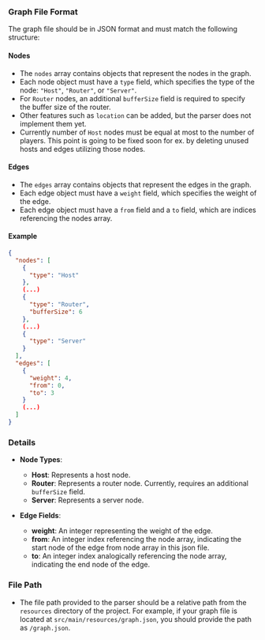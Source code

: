 ### Graph File Format

The graph file should be in JSON format and must match the following structure:

#### Nodes

- The `nodes` array contains objects that represent the nodes in the graph.
- Each node object must have a `type` field, which specifies the type of the node: `"Host"`, `"Router"`, or `"Server"`.
- For `Router` nodes, an additional `bufferSize` field is required to specify the buffer size of the router.
- Other features such as `location` can be added, but the parser does not implement them yet.
- Currently number of `Host` nodes must be equal at most to the number of players. This point is going to be fixed soon for ex. by deleting unused hosts and edges utilizing those nodes.

#### Edges

- The `edges` array contains objects that represent the edges in the graph.
- Each edge object must have a `weight` field, which specifies the weight of the edge.
- Each edge object must have a `from` field and a `to` field, which are indices referencing the nodes array.

#### Example

```json
{
  "nodes": [
    {
      "type": "Host"
    },
    (...)
    {
      "type": "Router",
      "bufferSize": 6
    },
    (...)
    {
      "type": "Server"
    }
  ],
  "edges": [
    {
      "weight": 4,
      "from": 0,
      "to": 3
    }
    (...)
  ]
}
```

### Details

- **Node Types**:
    - **Host**: Represents a host node.
    - **Router**: Represents a router node. Currently, requires an additional `bufferSize` field.
    - **Server**: Represents a server node.

- **Edge Fields**:
    - **weight**: An integer representing the weight of the edge.
    - **from**: An integer index referencing the node array, indicating the start node of the edge from node array in this json file.
    - **to**: An integer index analogically referencing the node array, indicating the end node of the edge.

### File Path

- The file path provided to the parser should be a relative path from the `resources` directory of the project. For example, if your graph file is located at `src/main/resources/graph.json`, you should provide the path as `/graph.json`.
